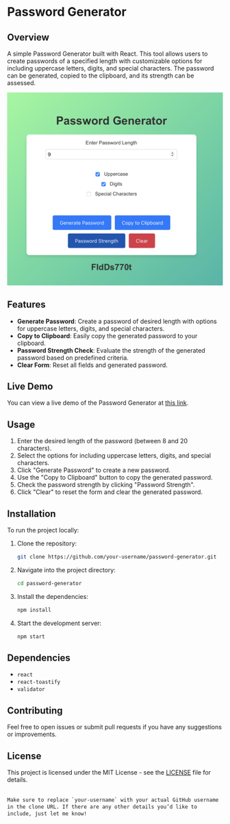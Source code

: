 # Password Generator

## Overview

A simple Password Generator built with React. This tool allows users to create passwords of a specified length with customizable options for including uppercase letters, digits, and special characters. The password can be generated, copied to the clipboard, and its strength can be assessed.

![Password Generator](https://github.com/Amey2701/Password-Generator/blob/main/pg.png)

## Features

- **Generate Password**: Create a password of desired length with options for uppercase letters, digits, and special characters.
- **Copy to Clipboard**: Easily copy the generated password to your clipboard.
- **Password Strength Check**: Evaluate the strength of the generated password based on predefined criteria.
- **Clear Form**: Reset all fields and generated password.

## Live Demo

You can view a live demo of the Password Generator at [this link](https://ameypgreact.web.app).

## Usage

1. Enter the desired length of the password (between 8 and 20 characters).
2. Select the options for including uppercase letters, digits, and special characters.
3. Click "Generate Password" to create a new password.
4. Use the "Copy to Clipboard" button to copy the generated password.
5. Check the password strength by clicking "Password Strength".
6. Click "Clear" to reset the form and clear the generated password.

## Installation

To run the project locally:

1. Clone the repository:

   ```bash
   git clone https://github.com/your-username/password-generator.git
   ```

2. Navigate into the project directory:

   ```bash
   cd password-generator
   ```

3. Install the dependencies:

   ```bash
   npm install
   ```

4. Start the development server:

   ```bash
   npm start
   ```

## Dependencies

- `react`
- `react-toastify`
- `validator`

## Contributing

Feel free to open issues or submit pull requests if you have any suggestions or improvements.

## License

This project is licensed under the MIT License - see the [LICENSE](LICENSE) file for details.
```

Make sure to replace `your-username` with your actual GitHub username in the clone URL. If there are any other details you’d like to include, just let me know!
